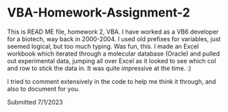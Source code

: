 # VBA-Homework-Assignment-2

This is READ ME file, homework 2, VBA.
I have worked as a VB6 developer for a biotech, way back in 2000-2004. I used old prefixes for variables, just seemed logical, but too much typing.
Was fun, this. I made an Excel workbook which iterated through a molecular database (Oracle) and pulled out experimental data, 
jumping all over Excel as it looked to see which col and row to stick the data in. It was quite impressive at the time. :)

I tried to comment extensively in the code to help me think it through, and also to document for you.

Submitted 7/1/2023
